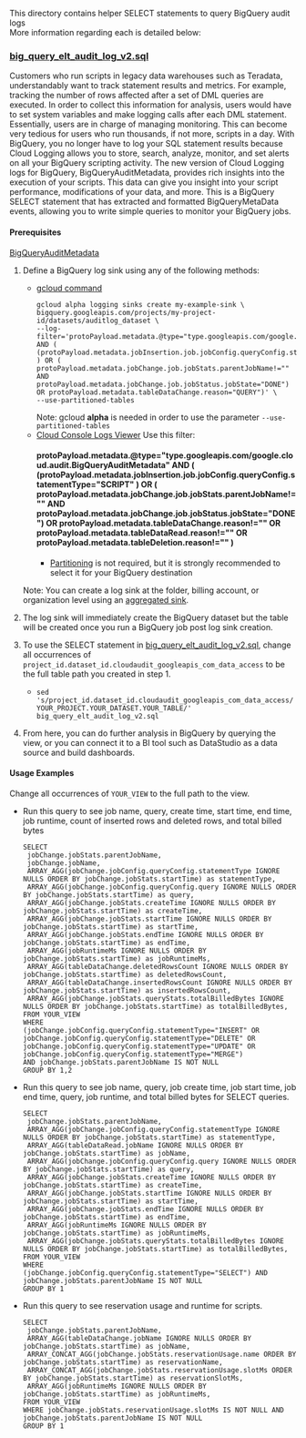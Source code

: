 This directory contains helper SELECT statements to query BigQuery audit logs \
More information regarding each is detailed below:


### [big_query_elt_audit_log_v2.sql](/views/audit/big_query_elt_audit_log_v2.sql)

Customers who run scripts in legacy data warehouses such as Teradata, understandably want to track statement results and metrics. For example, tracking the number of rows affected after a set of DML queries are executed. In order to collect this information for analysis, users would have to set system variables and make logging calls after each DML statement. Essentially, users are in charge of managing monitoring. This can become very tedious for users who run thousands, if not more, scripts in a day.  With BigQuery, you no longer have to log your SQL statement results because Cloud Logging allows you to store, search, analyze, monitor, and set alerts on all your BigQuery scripting activity. The new version of Cloud Logging logs for BigQuery, BigQueryAuditMetadata, provides rich insights into the execution of your scripts. This data can give you insight into your script performance, modifications of your data, and more. This is a BigQuery SELECT statement that has extracted and formatted BigQueryMetaData events, allowing you to write simple queries to monitor your BigQuery jobs.

#### Prerequisites

[BigQueryAuditMetadata](https://cloud.google.com/bigquery/docs/reference/auditlogs/rest/Shared.Types/BigQueryAuditMetadata)

1.  Define a BigQuery log sink using any of the following methods:
    *   [gcloud command](https://cloud.google.com/bigquery/docs/reference/auditlogs#defining_a_bigquery_log_sink_using_gcloud)
        ```
        gcloud alpha logging sinks create my-example-sink \ 
        bigquery.googleapis.com/projects/my-project-id/datasets/auditlog_dataset \
        --log-filter='protoPayload.metadata.@type="type.googleapis.com/google.cloud.audit.BigQueryAuditMetadata" AND ( (protoPayload.metadata.jobInsertion.job.jobConfig.queryConfig.statementType="SCRIPT" ) OR ( protoPayload.metadata.jobChange.job.jobStats.parentJobName!="" AND protoPayload.metadata.jobChange.job.jobStatus.jobState="DONE") OR protoPayload.metadata.tableDataChange.reason="QUERY")' \ 
        --use-partitioned-tables
        ``` 
        Note: gcloud **alpha** is needed in order to use the parameter `--use-partitioned-tables` 
    *   [Cloud Console Logs Viewer](https://cloud.google.com/logging/docs/export/configure_export_v2#dest-create)
        Use this filter:
        #### protoPayload.metadata.@type="type.googleapis.com/google.cloud.audit.BigQueryAuditMetadata" AND ( (protoPayload.metadata.jobInsertion.job.jobConfig.queryConfig.statementType="SCRIPT" ) OR ( protoPayload.metadata.jobChange.job.jobStats.parentJobName!="" AND protoPayload.metadata.jobChange.job.jobStatus.jobState="DONE") OR protoPayload.metadata.tableDataChange.reason!="" OR protoPayload.metadata.tableDataRead.reason!=""  OR protoPayload.metadata.tableDeletion.reason!="" )
        *   [Partitioning](https://cloud.google.com/logging/docs/export/bigquery#partition-tables)
            is not required, but it is strongly recommended to select it for your BigQuery destination
            
    Note: You can create a log sink at the folder, billing account, or organization level using an 
    [aggregated sink](https://cloud.google.com/logging/docs/export/aggregated_sinks#creating_an_aggregated_sink).
1.  The log sink will immediately create the BigQuery dataset but the table will
    be created once you run a BigQuery job post log sink creation.
1.  To use the SELECT statement in
    [big_query_elt_audit_log_v2.sql](/views/audit/big_query_elt_audit_log_v2.sql), change
    all occurrences of
    `project_id.dataset_id.cloudaudit_googleapis_com_data_access` to be the full
    table path you created in step 1.
    *   `sed
        's/project_id.dataset_id.cloudaudit_googleapis_com_data_access/YOUR_PROJECT.YOUR_DATASET.YOUR_TABLE/'
        big_query_elt_audit_log_v2.sql`
1.  From here, you can do further analysis in BigQuery by querying the view, or
    you can connect it to a BI tool such as DataStudio as a data source and
    build dashboards.
    
#### Usage Examples
Change all occurrences of `YOUR_VIEW` to the full path to the view. 

* Run this query to see job name, query, create time, start time, end time, job runtime, count of inserted rows and deleted rows, and total billed bytes
  
  
  ```  
  SELECT
   jobChange.jobStats.parentJobName,
   jobChange.jobName,
   ARRAY_AGG(jobChange.jobConfig.queryConfig.statementType IGNORE NULLS ORDER BY jobChange.jobStats.startTime) as statementType,
   ARRAY_AGG(jobChange.jobConfig.queryConfig.query IGNORE NULLS ORDER BY jobChange.jobStats.startTime) as query,
   ARRAY_AGG(jobChange.jobStats.createTime IGNORE NULLS ORDER BY jobChange.jobStats.startTime) as createTime,
   ARRAY_AGG(jobChange.jobStats.startTime IGNORE NULLS ORDER BY jobChange.jobStats.startTime) as startTime,
   ARRAY_AGG(jobChange.jobStats.endTime IGNORE NULLS ORDER BY jobChange.jobStats.startTime) as endTime,
   ARRAY_AGG(jobRuntimeMs IGNORE NULLS ORDER BY jobChange.jobStats.startTime) as jobRuntimeMs,
   ARRAY_AGG(tableDataChange.deletedRowsCount IGNORE NULLS ORDER BY jobChange.jobStats.startTime) as deletedRowsCount,
   ARRAY_AGG(tableDataChange.insertedRowsCount IGNORE NULLS ORDER BY jobChange.jobStats.startTime) as insertedRowsCount,
   ARRAY_AGG(jobChange.jobStats.queryStats.totalBilledBytes IGNORE NULLS ORDER BY jobChange.jobStats.startTime) as totalBilledBytes,
  FROM YOUR_VIEW
  WHERE
  (jobChange.jobConfig.queryConfig.statementType="INSERT" OR
  jobChange.jobConfig.queryConfig.statementType="DELETE" OR
  jobChange.jobConfig.queryConfig.statementType="UPDATE" OR
  jobChange.jobConfig.queryConfig.statementType="MERGE")
  AND jobChange.jobStats.parentJobName IS NOT NULL
  GROUP BY 1,2

  ``` 
* Run this query to see job name, query, job create time, job start time, job end time, query, job runtime, and total billed bytes for SELECT queries. 
  
  ```
  SELECT
   jobChange.jobStats.parentJobName,
   ARRAY_AGG(jobChange.jobConfig.queryConfig.statementType IGNORE NULLS ORDER BY jobChange.jobStats.startTime) as statementType,
   ARRAY_AGG(tableDataRead.jobName IGNORE NULLS ORDER BY jobChange.jobStats.startTime) as jobName,
   ARRAY_AGG(jobChange.jobConfig.queryConfig.query IGNORE NULLS ORDER BY jobChange.jobStats.startTime) as query,
   ARRAY_AGG(jobChange.jobStats.createTime IGNORE NULLS ORDER BY jobChange.jobStats.startTime) as createTime,
   ARRAY_AGG(jobChange.jobStats.startTime IGNORE NULLS ORDER BY jobChange.jobStats.startTime) as startTime,
   ARRAY_AGG(jobChange.jobStats.endTime IGNORE NULLS ORDER BY jobChange.jobStats.startTime) as endTime,
   ARRAY_AGG(jobRuntimeMs IGNORE NULLS ORDER BY jobChange.jobStats.startTime) as jobRuntimeMs,
   ARRAY_AGG(jobChange.jobStats.queryStats.totalBilledBytes IGNORE NULLS ORDER BY jobChange.jobStats.startTime) as totalBilledBytes,
  FROM YOUR_VIEW
  WHERE
  (jobChange.jobConfig.queryConfig.statementType="SELECT") AND
  jobChange.jobStats.parentJobName IS NOT NULL
  GROUP BY 1

  ```
* Run this query to see reservation usage and runtime for scripts.
  
  ```
  SELECT 
   jobChange.jobStats.parentJobName,
   ARRAY_AGG(tableDataChange.jobName IGNORE NULLS ORDER BY jobChange.jobStats.startTime) as jobName,
   ARRAY_CONCAT_AGG(jobChange.jobStats.reservationUsage.name ORDER BY jobChange.jobStats.startTime) as reservationName,
   ARRAY_CONCAT_AGG(jobChange.jobStats.reservationUsage.slotMs ORDER BY jobChange.jobStats.startTime) as reservationSlotMs,
   ARRAY_AGG(jobRuntimeMs IGNORE NULLS ORDER BY jobChange.jobStats.startTime) as jobRuntimeMs,
  FROM YOUR_VIEW
  WHERE jobChange.jobStats.reservationUsage.slotMs IS NOT NULL AND
  jobChange.jobStats.parentJobName IS NOT NULL
  GROUP BY 1
  
  ```
  

